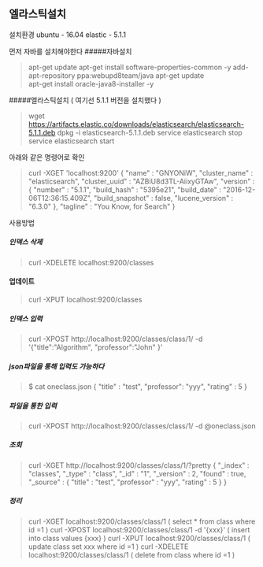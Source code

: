 엘라스틱설치
---------------
설치환경 
ubuntu - 16.04
elastic - 5.1.1

먼저 자바를 설치해야한다
#####자바설치 
> apt-get update
apt-get install software-properties-common -y
add-apt-repository ppa:webupd8team/java
apt-get update  
apt-get install oracle-java8-installer -y

#####엘라스틱설치 ( 여기선 5.1.1 버전을 설치했다 )
>wget https://artifacts.elastic.co/downloads/elasticsearch/elasticsearch-5.1.1.deb
dpkg -i elasticsearch-5.1.1.deb
service elasticsearch stop
service elasticsearch start

아래와 같은 명령어로 확인
>curl -XGET 'localhost:9200'
{
  "name" : "GNYONiW",
  "cluster_name" : "elasticsearch",
  "cluster_uuid" : "AZBiU8d3TL-AiixyGTAw",
  "version" : {
    "number" : "5.1.1",
    "build_hash" : "5395e21",
    "build_date" : "2016-12-06T12:36:15.409Z",
    "build_snapshot" : false,
    "lucene_version" : "6.3.0"
  },
  "tagline" : "You Know, for Search"
}

사용방법 
##### 인덱스 삭제 
> curl -XDELETE localhost:9200/classes

#### 업데이트
> curl -XPUT localhost:9200/classes       

##### 인덱스 입력 
> curl -XPOST http://localhost:9200/classes/class/1/ -d '{"title":"Algorithm", "professor":"John" }'

##### json파일을 통해 입력도 가능하다 
> $ cat oneclass.json
{
    "title" : "test",
    "professor": "yyy",
    "rating" : 5
}

##### 파일을 통한 입력 
> curl -XPOST http://localhost:9200/classes/class/1/ -d @oneclass.json

##### 조회
> curl -XGET http://localhost:9200/classes/class/1/?pretty
{
  "_index" : "classes",
  "_type" : "class",
  "_id" : "1",
  "_version" : 2,
  "found" : true,
  "_source" : {
    "title" : "test",
    "professor" : "yyy",
    "rating" : 5
  }
}

##### 정리
> curl -XGET localhost:9200/classes/class/1 ( select * from class where id =1 ) 
curl -XPOST localhost:9200/classes/class/1 -d '{xxx}' ( insert into class values {xxx} )
curl -XPUT localhost:9200/classes/class/1  ( update class set xxx where id =1 ) 
curl -XDELETE localhost:9200/classes/class/1 ( delete from class where id =1 ) 

 

